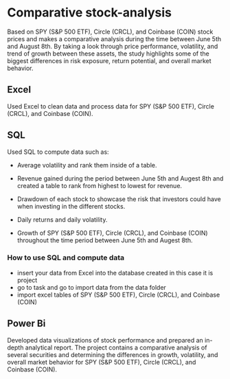 # Comparative stock-analysis
Based on SPY (S&P 500 ETF), Circle (CRCL), and Coinbase (COIN) stock prices and makes a comparative analysis during the time between June 5th and August 8th. By taking a look through price performance, volatility, and trend of growth between these assets, the study highlights some of the biggest differences in risk exposure, return potential, and overall market behavior.
## Excel
Used Excel to clean data and process data for SPY (S&P 500 ETF), Circle (CRCL), and Coinbase (COIN).
## SQL
Used SQL to compute data such as:
- Average volatility and rank them inside of a table.

- Revenue gained during the period between June 5th and Augest 8th and created a table to rank from highest to lowest for revenue.

- Drawdown of each stock to showcase the risk that investors could have when investing in the different stocks.

- Daily returns and daily volatility.
- Growth of  SPY (S&P 500 ETF), Circle (CRCL), and Coinbase (COIN) throughout the time period between June 5th and Augest 8th.
### How to use SQL and compute data
- insert your data from Excel into the database created in this case it is project
- go to task and go to import data from the data folder
- import excel tables of SPY (S&P 500 ETF), Circle (CRCL), and Coinbase (COIN)
## Power Bi
Developed data visualizations of stock performance and prepared an in-depth analytical report. The project contains a comparative analysis of several securities and determining the differences in growth, volatility, and overall market behavior for  SPY (S&P 500 ETF), Circle (CRCL), and Coinbase (COIN).



